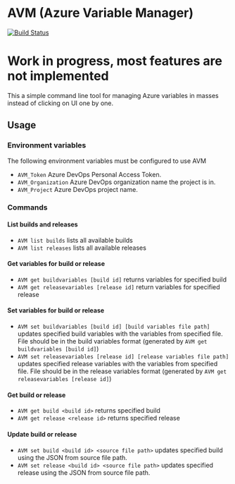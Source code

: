 # AVM (Azure Variable Manager)
[![Build Status](https://haapanen.visualstudio.com/AVM/_apis/build/status/haapanen.avm?branchName=master)](https://haapanen.visualstudio.com/AVM/_build/latest?definitionId=5&branchName=master)
# Work in progress, most features are not implemented

This a simple command line tool for managing Azure variables in masses instead of clicking on UI one by one.

## Usage

### Environment variables

The following environment variables must be configured to use AVM

- `AVM_Token` Azure DevOps Personal Access Token.
- `AVM_Organization` Azure DevOps organization name the project is in.
- `AVM_Project` Azure DevOps project name.

### Commands

#### List builds and releases

- `AVM list builds` lists all available builds
- `AVM list releases` lists all available releases

#### Get variables for build or release

- `AVM get buildvariables [build id]` returns variables for specified build
- `AVM get releasevariables [release id]` return variables for specified release

#### Set variables for build or release

- `AVM set buildvariables [build id] [build variables file path]` updates specified build variables with the variables from specified file. File should be in the build variables format (generated by `AVM get buildvariables [build id]`)
- `AVM set releasevariables [release id] [release variables file path]` updates specified release variables with the variables from specified file. File should be in the release variables format (generated by `AVM get releasevariables [release id]`)

#### Get build or release

- `AVM get build <build id>` returns specified build
- `AVM get release <release id>` returns specified release

#### Update build or release

- `AVM set build <build id> <source file path>` updates specified build using the JSON from source file path.
- `AVM set release <build id> <source file path>` updates specified release using the JSON from source file path.


